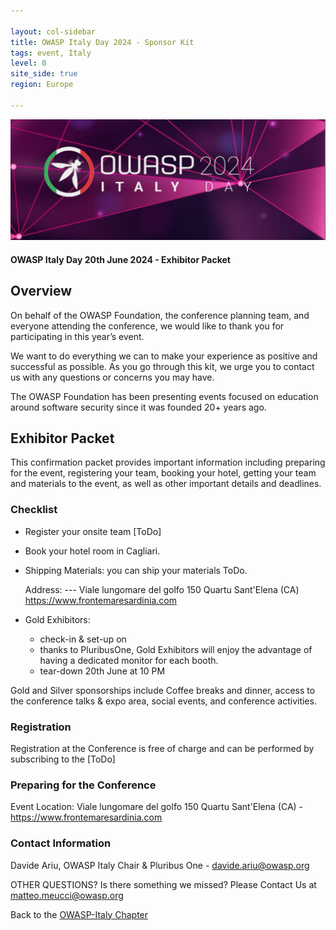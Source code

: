 ```yaml
---

layout: col-sidebar
title: OWASP Italy Day 2024 - Sponsor Kit
tags: event, Italy
level: 0
site_side: true
region: Europe

---
```


 <img src="https://github.com/OWASP/www-chapter-italy/blob/master/assets/images/Logo%20Conf%202024.jpg" width=600/> 



#### OWASP Italy Day 20th June 2024 - Exhibitor Packet 

## Overview 
On behalf of the OWASP Foundation, the conference planning team, and everyone attending the conference, we would like to thank you for participating in this year’s event.

We want to do everything we can to make your experience as positive and successful as possible. As you go through this kit, we urge you to contact us with any questions or concerns you may have.

The OWASP Foundation has been presenting events focused on education around software security since it was founded 20+ years ago.


## Exhibitor Packet 
This confirmation packet provides important information including preparing for the event, registering your team, booking your hotel, getting your team and materials to the event, as well as other important details and deadlines.

### Checklist

- Register your onsite team [ToDo]
- Book your hotel room in Cagliari.

- Shipping Materials: you can ship your materials ToDo.

  Address: ---
  Viale lungomare del golfo 150 Quartu Sant'Elena (CA) https://www.frontemaresardinia.com
  
- Gold Exhibitors:
  - check-in & set-up on 
  - thanks to PluribusOne, Gold Exhibitors will enjoy the advantage of having a dedicated monitor for each booth.
  - tear-down 20th June at 10 PM


Gold and Silver sponsorships include Coffee breaks and dinner, access to the conference talks & expo area, social events, and conference activities.

### Registration

Registration at the Conference is free of charge and can be performed by subscribing to the [ToDo]

### Preparing for the Conference
Event Location: Viale lungomare del golfo 150 Quartu Sant'Elena (CA) - https://www.frontemaresardinia.com

### Contact Information

Davide Ariu, OWASP Italy Chair & Pluribus One - davide.ariu@owasp.org

OTHER QUESTIONS?
Is there something we missed? Please Contact Us at matteo.meucci@owasp.org


Back to the [OWASP-Italy Chapter](https://owasp.org/www-chapter-italy)
